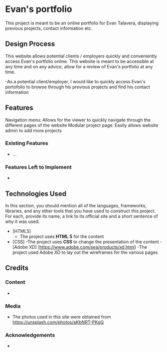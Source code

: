 # Evan's portfolio

This project is meant to be an online portfolio for Evan Talavera, displaying previous projects, contact information etc.
 
## Design Process
 
This website allows potential clients / employers quickly and conveniently access Evan's portfolio online. This website is meant to be accessible at any time and on any advice, allow for a review of Evan's portfolio at any time.

-As a potential client/employer, I would like to quickly access Evan's portofolio to browse through his previous projects and find his contact information

 

## Features

Navigation menu: Allows for the viewer to quickly navigate through the different pages of the website
Modular project page: Easily allows website admin to add more projects

 
### Existing Features
- ...



### Features Left to Implement
- 
## Technologies Used

In this section, you should mention all of the languages, frameworks, libraries, and any other tools that you have used to construct this project. For each, provide its name, a link to its official site and a short sentence of why it was used.

- [HTML5]
    - The project uses **HTML 5** for the content
- [CSS]
   -The project uses **CSS** to change the presentation of the content
-[Adobe XD] (https://www.adobe.com/sea/products/xd.html)
   -The project used Adobe XD to lay out the wireframes for the various pages 




## Credits

### Content
- 

### Media
- The photos used in this site were obtained from https://unsplash.com/photos/aKbNRT-PKqQ

### Acknowledgements

- 
